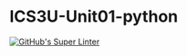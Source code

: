 # ICS3U-Unit01-python

[![GitHub's Super Linter](https://github.com/Miguel-Santacruz/ICS3U-Unit1-02-python/workflows/GitHub's%20Super%20Linter/badge.svg)](https://github.com/Miguel-Santacruz/ICS3U-Unit1-02-python/actions)
